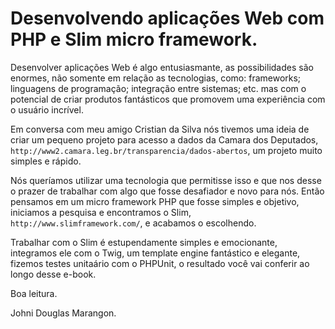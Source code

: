 Desenvolvendo aplicações Web com PHP e Slim micro framework.
===

Desenvolver aplicações Web é algo entusiasmante, as possibilidades são enormes, não somente em relação as tecnologias, como: frameworks; linguagens de programação; integração entre sistemas; etc. mas com o potencial de criar produtos fantásticos que promovem uma experiência com o usuário incrível.

Em conversa com meu amigo Cristian da Silva nós tivemos uma ideia de criar um pequeno projeto para acesso a dados da Camara dos Deputados, `http://www2.camara.leg.br/transparencia/dados-abertos`, um projeto muito simples e rápido.

Nós queríamos utilizar uma tecnologia que permitisse isso e que nos desse o prazer de trabalhar com algo que fosse desafiador e novo para nós. Então pensamos em um micro framework PHP que fosse simples e objetivo, iniciamos a pesquisa e encontramos o Slim, `http://www.slimframework.com/`, e acabamos o escolhendo.

Trabalhar com o Slim é estupendamente simples e emocionante, integramos ele com o Twig, um template engine fantástico e elegante, fizemos testes unitaário com o PHPUnit, o resultado você vai conferir ao longo desse e-book.

Boa leitura.

Johni Douglas Marangon.